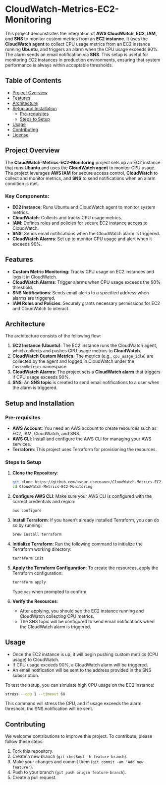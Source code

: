 
# CloudWatch-Metrics-EC2-Monitoring

This project demonstrates the integration of **AWS CloudWatch**, **EC2**, **IAM**, and **SNS** to monitor custom metrics from an **EC2 instance**. It uses the **CloudWatch agent** to collect CPU usage metrics from an EC2 instance running **Ubuntu**, and triggers an alarm when the CPU usage exceeds 90%. The alarm sends an email notification via **SNS**. This setup is useful for monitoring EC2 instances in production environments, ensuring that system performance is always within acceptable thresholds.

## Table of Contents

- [Project Overview](#project-overview)
- [Features](#features)
- [Architecture](#architecture)
- [Setup and Installation](#setup-and-installation)
  - [Pre-requisites](#pre-requisites)
  - [Steps to Setup](#steps-to-setup)
- [Usage](#usage)
- [Contributing](#contributing)
- [License](#license)

## Project Overview

The **CloudWatch-Metrics-EC2-Monitoring** project sets up an EC2 instance that runs **Ubuntu** and uses the **CloudWatch agent** to monitor CPU usage. The project leverages **AWS IAM** for secure access control, **CloudWatch** to collect and monitor metrics, and **SNS** to send notifications when an alarm condition is met.

### Key Components:
- **EC2 Instance**: Runs Ubuntu and CloudWatch agent to monitor system metrics.
- **CloudWatch**: Collects and tracks CPU usage metrics.
- **IAM**: Defines roles and policies for secure EC2 instance access to CloudWatch.
- **SNS**: Sends email notifications when the CloudWatch alarm is triggered.
- **CloudWatch Alarms**: Set up to monitor CPU usage and alert when it exceeds 90%.

## Features

- **Custom Metric Monitoring**: Tracks CPU usage on EC2 instances and logs it in CloudWatch.
- **CloudWatch Alarms**: Trigger alarms when CPU usage exceeds the 90% threshold.
- **SNS Notifications**: Sends email alerts to a specified address when alarms are triggered.
- **IAM Roles and Policies**: Securely grants necessary permissions for EC2 and CloudWatch to interact.

## Architecture

The architecture consists of the following flow:

1. **EC2 Instance (Ubuntu)**: The EC2 instance runs the CloudWatch agent, which collects and pushes CPU usage metrics to **CloudWatch**.
2. **CloudWatch Custom Metrics**: The metrics (e.g., `cpu_usage_idle`) are collected by the agent and logged in CloudWatch under the `CustomMetrics` namespace.
3. **CloudWatch Alarms**: The project sets a **CloudWatch alarm** that triggers if CPU usage exceeds 90%.
4. **SNS**: An **SNS topic** is created to send email notifications to a user when the alarm is triggered.

## Setup and Installation

### Pre-requisites
- **AWS Account**: You need an AWS account to create resources such as EC2, IAM, CloudWatch, and SNS.
- **AWS CLI**: Install and configure the AWS CLI for managing your AWS services.
- **Terraform**: This project uses Terraform for provisioning the resources.

### Steps to Setup

1. **Clone the Repository**:
   ```bash
   git clone https://github.com/<your-username>/CloudWatch-Metrics-EC2-Monitoring.git
   cd CloudWatch-Metrics-EC2-Monitoring
   ```

2. **Configure AWS CLI**:
   Make sure your AWS CLI is configured with the correct credentials and region:
   ```bash
   aws configure
   ```

3. **Install Terraform**:
   If you haven’t already installed Terraform, you can do so by running:
   ```bash
   brew install terraform
   ```

4. **Initialize Terraform**:
   Run the following command to initialize the Terraform working directory:
   ```bash
   terraform init
   ```

5. **Apply the Terraform Configuration**:
   To create the resources, apply the Terraform configuration:
   ```bash
   terraform apply
   ```
   Type `yes` when prompted to confirm.

6. **Verify the Resources**:
   - After applying, you should see the EC2 instance running and CloudWatch collecting CPU metrics.
   - The SNS topic will be configured to send email notifications when the CloudWatch alarm is triggered.

## Usage

- Once the EC2 instance is up, it will begin pushing custom metrics (CPU usage) to CloudWatch.
- If CPU usage exceeds 90%, a CloudWatch alarm will be triggered.
- An email notification will be sent to the address provided in the SNS subscription.

To test the setup, you can simulate high CPU usage on the EC2 instance:
```bash
stress --cpu 1 --timeout 60
```
This command will stress the CPU, and if usage exceeds the alarm threshold, the SNS notification will be sent.

## Contributing

We welcome contributions to improve this project. To contribute, please follow these steps:

1. Fork this repository.
2. Create a new branch (`git checkout -b feature-branch`).
3. Make your changes and commit them (`git commit -am 'Add new feature'`).
4. Push to your branch (`git push origin feature-branch`).
5. Create a pull request.

